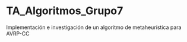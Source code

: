 # TA_Algoritmos_Grupo7
 Implementación e investigación de un algoritmo de metaheurística para AVRP-CC
